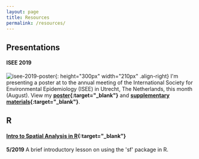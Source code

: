 ```yaml
---
layout: page
title: Resources
permalink: /resources/
---
```


## Presentations

#### ISEE 2019

![isee-2019-poster](https://djxgonzalez.github.io/resources/201908_isee/isee_poster_thumb.png){: height="300px" width="210px" .align-right} I'm presenting a poster at to the annual meeting of the International Society for Environmental Epidemiology (ISEE) in Utrecht, The Netherlands, this month (August). View my **[poster](https://djxgonzalez.github.io/resources/201908_isee/isee_poster_final.png){:target="_blank"}** and **[supplementary materials](https://djxgonzalez.github.io/resources/201908_isee/supplementary_materials.html){:target="_blank"}**.

## R

#### [Intro to Spatial Analysis in R](https://github.com/djxgonzalez/spatial-analysis-r){:target="_blank"}
**5/2019**
A brief introductory lesson on using the 'sf' package in R.
